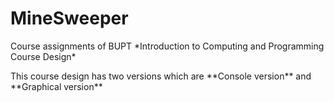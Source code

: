 # MineSweeper
<p>Course assignments of BUPT *Introduction to Computing and Programming Course Design* </p>
<p>This course design has two versions which are **Console version** and **Graphical version** </p>
